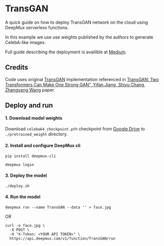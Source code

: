 # TransGAN

A quick guide on how to deploy TransGAN network on the cloud using DeepMux serverless functions.

In this example we use use weights published by the authors to generate CelebA-like images.

Full guide describing the deployment is availible at [Medium](https://medium.com/p/1537767e3295).

## Credits

Code uses original [TransGAN](https://github.com/VITA-Group/TransGAN) implementation referenced in [TransGAN: Two Transformers Can Make One Strong GAN", Yifan Jiang, Shiyu Chang, Zhangyang Wang](https://arxiv.org/abs/2102.07074) paper.

## Deploy and run

#### 1. Download model weights

Download `celeba64_checkpoint.pth` checkpoint from [Google Drive](https://drive.google.com/file/d/1M_wAaiIU4XYbge_GXNKeptH9WBeBGp3e/view?usp=sharing) to `./pretrained_weight` directory.

#### 2. Install and configure DeepMux cli
```shell script
pip install deepmux-cli

deepmux login
```

#### 3. Deploy the model
```shell script
./deploy.sh
```

#### 4. Run the model
```shell script
deepmux run --name TransGAN --data '' > face.jpg
```
OR
```shell script
curl -o face.jpg \
  -X POST \
  -H "X-Token: <YOUR API TOKEN>" \
  https://api.deepmux.com/v1/function/TransGAN/run
```
